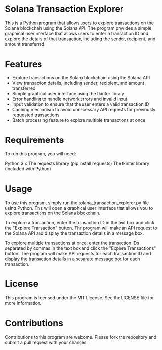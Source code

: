 # Solana Transaction Explorer
This is a Python program that allows users to explore transactions on the Solana blockchain using the Solana API. The program provides a simple graphical user interface that allows users to enter a transaction ID and explore the details of that transaction, including the sender, recipient, and amount transferred.

# Features
- Explore transactions on the Solana blockchain using the Solana API
- View transaction details, including sender, recipient, and amount transferred
- Simple graphical user interface using the tkinter library
- Error handling to handle network errors and invalid input
- Input validation to ensure that the user enters a valid transaction ID
- Caching mechanism to avoid unnecessary API requests for previously requested transactions
- Batch processing feature to explore multiple transactions at once

# Requirements
To run this program, you will need:

Python 3.x
The requests library (pip install requests)
The tkinter library (included with Python)


# Usage
To use this program, simply run the solana_transaction_explorer.py file using Python. This will open a graphical user interface that allows you to explore transactions on the Solana blockchain.

To explore a transaction, enter the transaction ID in the text box and click the "Explore Transaction" button. The program will make an API request to the Solana API and display the transaction details in a message box.

To explore multiple transactions at once, enter the transaction IDs separated by commas in the text box and click the "Explore Transactions" button. The program will make API requests for each transaction ID and display the transaction details in a separate message box for each transaction.

# License
This program is licensed under the MIT License. See the LICENSE file for more information.

# Contributions
Contributions to this program are welcome. Please fork the repository and submit a pull request with your changes.
